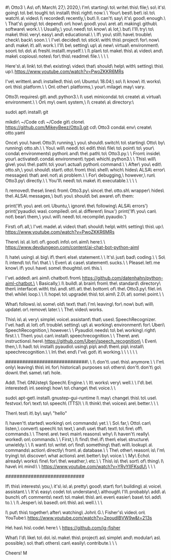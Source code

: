 #\ Otto3
\ 
As\ of\ March\ 27,\ 2020,\ I'm\ starting\ to\ write\ this\ file;\ so\ it's\ going\ to\ be\ tough\ to\ install\ this\ right\ now.\ \ Your\ best\ bet\ is\ to\ watch\ a\ video\ I\ recorded\ recently,\ but\ I\ can't\ say\ it's\ good\ enough.\ \ That's\ going\ to\ depend\ on\ how\ good\ you\ are\ at\ making\ github\ software\ work.\ \ Usually,\ you\ need\ to\ know\ a\ lot,\ but\ I'll\ try\ to\ make\ this\ very\ easy\ and\ educational.\ \ If\ you\ still\ have\ trouble\ check\ back\ soon.\ \ I've\ decided\ to\ stick\ with\ this\ project\ for\ now\ and\ make\ it\ all\ work.\ I'll\ be\ setting\ up\ a\ new\ virtual\ environment\ soon\ to\ do\ a\ fresh\ install\ myself.\ \ I\ plan\ to\ make\ this\ a\ video\ and\ make\ copious\ notes\ for\ this\ readme\ file.\ \ \ \ 

Here's\ a\ link\ to\ the\ existing\ video\ that\ should\ help\ with\ setting\ this\ up:\ https://www.youtube.com/watch?v=PwoZKKR6MRs

I've\ written\ and\ installed\ this\ on\ Ubuntu\ 18.04;\ so\ I\ know\ it\ works\ on\ this\ platform.\ \ On\ other\ platforms,\ your\ milage\ may\ vary.

Otto3\ requires\ git\ and\ python3.\ I\ use\ miniconda\ to\ create\ a\ virtual\ environment.\ \ On\ my\ own\ system,\ I\ create\ a\ directory:\ 

sudo\ apt\ install\ git

mikdir\ ~/Code
cd\ ~/Code
git\ clone\ https://github.com/MikeyBeez/Otto3.git
cd\ Otto3
conda\ env\ create\ otto.yaml

Once\ you\ have\ Otto3\ running,\ you\ should\ switch\ to\ starting\ Otto\ by\ running\ otto.sh.\ \ You\ will\ need\ to\ edit\ this\ file\ to\ point\ to\ your\ conda\ environments\ python\ and\ the\ path\ to\ Otto3.py.\ \ From\ inside\ your\ activated\ conda\ environment\ type\ which\ python3.\ \ This\ will\ give\ you\ the\ path\ to\ your\ actual\ python\ command.\ \ After\ you\ edit\ otto.sh,\ you\ should\ start\ otto\ from\ this\ shell\ which\ hides\ ALSA\ error\ messages\ that\ are\ not\ a\ problem.\ \ For\ debugging,\ however,\ run\ Otto3.py\ directly.\ \ You'll\ need\ to\ make\ it\ executable.\ \ \ \ 

I\ removed\ these\ lines\ from\ Otto3.py\ since\ the\ otto.sh\ wrapper\ hides\ the\ ALSA\ messages,\ but\ you\ should\ be\ aware\ of\ them:

print('If\ you\ are\ on\ Ubuntu,\ ignore\ the\ following\ ALSA\ errors')
print('pyaudio\ was\ compiled\ on\ a\ different\ linux')
print('If\ you\ can\ not\ bear\ them,\ you\ will\ need\ to\ recompile\ pyaudio.')


First\ of\ all,\ I've\ made\ a\ video\ that\ should\ help\ with\ setting\ this\ up:\ https://www.youtube.com/watch?v=PwoZKKR6MRs

There\ is\ a\ lot\ of\ good\ info\ on\ aiml\ here:\ \ https://www.devdungeon.com/content/ai-chat-bot-python-aiml

I\ hate\ using\ a\ big\ if\ then\ else\ statement.\ \ It's\ just\ bad\ coding.\ \ So\ I\ intend\ to\ fix\ that.\ \ Even\ a\ case\ statement\ sucks.\ \ Please\ let\ me
know\ if\ you\ have\ some\ thoughts\ on\ this.\ 

I've\ added\ an\ aiml\ chatbot\ from\ https://github.com/datenhahn/python-aiml-chatbot.\ \ Basically,\ I\ build\ a\ brain\ from\ the\ standard\ directory\ then\ interface\ with\ tts\ and\ stt\ at\ the\ bottom\ of\ the\ Otto3.py\ file\ in\ the\ while\ loop.\ \ I\ hope\ to\ upgrade\ this\ to\ aiml\ 2.0\ at\ some\ point.\ \ 

What\ follows\ is\ some\ old\ text\ that\ I'm\ leaving\ for\ now\ but\ will\ update\ or\ remove\ later.\ \ The\ video\ works.

This\ is\ a\ very\ simple\ voice\ assistant\ that\ uses\ SpeechRecognizer.
I've\ had\ a\ lot\ of\ trouble\ setting\ up\ a\ working\ environment\ for\ Uberi\ SpeechRecognition,\ however.\ \ Pyaudio\ needs\ to\ be\ working\ right\ first.\ \ Then\ you\ can\ install\ speechrecognition.\ \ There\ are\ instructions\ here\ https://github.com/Uberi/speech_recognition\ \ Even\ then,\ I\ had\ to\ install\ pyaudio\ using\ pip\ and\ then\ pip\ install\ speechrecognition.\ \ In\ the\ end\ I've\ got\ it\ working.\ \ \ \ \ \ 

#############################\ \ I\ don't\ use\ this\ anymore.\ \ I'm\ only\ leaving\ this\ in\ for\ historical\ purposes
so\ others\ don't\ don't\ go\ down\ the\ same\ rat\ hole.

Add\ The\ GNUstep\ Speech\ Engine.\ \ It\ works\ very\ well.\ \ 
I'd\ be\ interested\ in\ seeing\ how\ to\ change\ the\ voice.\ \ 

sudo\ apt-get\ install\ gnustep-gui-runtime
I\ may\ change\ this\ to\ use\ festvox\ for\ text\ to\ speech\ (TTS)\ \ I\ think\ the\ voices\ are\ better.\ \ \ 

Then\ test\ it\ by\ 
say\ "hello"

I\ haven't\ started\ working\ on\ commands\ yet.\ \ So\ far,\ Otto\ can\ 
listen,\ convert\ speech\ to\ text,\ and\ use\ that\ text\ to\ fire\ off\ commands.\ \ There\ are\ two\ main\ reasons\ 
why\ I\ haven't\ really\ worked\ on\ commands.\ \ First,\ I\ find\ the\ if\ then\ else\ structure\ unwieldy.\ \ I\ want\ to\ write\ or\ find\ 
something\ that\ will\ lookup\ a\ commands\ action\ directly\ from\ a\ database.\ \ The\ other\ reason\ is\ I'm\ trying\ to\ discover\ what
actions\ are\ better\ by\ voice.\ \ My\ Echo\ already\ works\ fine\ for\ the\ weather,\ etc.\ \ This\ is\ the\ sort\ of\ thing\ I\ have\ in\ mind:\ \ https://www.youtube.com/watch?v=YRyYIIFKsdU\ \ \ \ 

############################

If\ this\ interests\ you,\ it's\ is\ a\ pretty\ good\ start\ for\ building\ a\ voice\ assistant.\ \ 
It's\ easy\ code\ to\ understand,\ although\ I'll\ probably\ add\ a\ bunch\ of\ comments\ next\ to\ make\ 
this\ an\ even\ easier\ base\ to\ add\ to.\ \ I\ Jesper\ is\ based\ on\ this\ as\ well.\ \ \ 

I\ put\ this\ together\ after\ watching\ John\ G.\ Fisher's\ video\ on\ YouTube:\ 
https://www.youtube.com/watch?v=2eoudIBVW9w&t=213s

He\ has\ his\ code\ here:\ \ https://github.com/jg-fisher

What\ I'd\ like\ to\ do\ is\ make\ this\ project\ as\ simple\ and\ modular\ as\ possible;\ so\ that\ 
others\ can\ easily\ contribute.\ \ \ 

Cheers!
M
